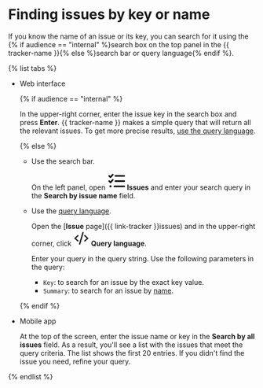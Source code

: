# Finding issues by key or name

If you know the name of an issue or its key, you can search for it using the {% if audience == "internal" %}search box on the top panel in the {{ tracker-name }}{% else %}search bar or query language{% endif %}.

{% list tabs %}

- Web interface

   {% if audience == "internal" %}

   In the upper-right corner, enter the issue key in the search box and press **Enter**. {{ tracker-name }} makes a simple query that will return all the relevant issues. To get more precise results, [use the query language](query-filter.md#query-text).

   {% else %}

   * Use the search bar.

      On the left panel, open ![](../../_assets/tracker/svg/tasks.svg) **Issues** and enter your search query in the **Search by issue name** field.

   * Use the [query language](query-filter.md).

      Open the [**Issue** page]({{ link-tracker }}issues) and in the upper-right corner, click ![](../../_assets/tracker/svg/query-language.svg) **Query language**.

      Enter your query in the query string. Use the following parameters in the query:

      * `Key`: to search for an issue by the exact key value.
      * `Summary`: to search for an issue by [name](query-filter.md#query-text).

   {% endif %}

- Mobile app

   At the top of the screen, enter the issue name or key in the **Search by all issues** field. As a result, you'll see a list with the issues that meet the query criteria. The list shows the first 20 entries. If you didn't find the issue you need, refine your query.

{% endlist %}



